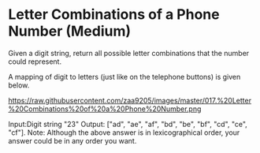 # Letter Combinations of a Phone Number (Medium)

Given a digit string, return all possible letter combinations that the number could represent.

A mapping of digit to letters (just like on the telephone buttons) is given below.

https://raw.githubusercontent.com/zaa9205/images/master/017.%20Letter%20Combinations%20of%20a%20Phone%20Number.png

Input:Digit string "23"
Output: ["ad", "ae", "af", "bd", "be", "bf", "cd", "ce", "cf"].
Note:
Although the above answer is in lexicographical order, your answer could be in any order you want.
